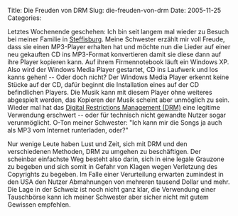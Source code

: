 Title: Die Freuden von DRM
Slug: die-freuden-von-drm
Date: 2005-11-25
Categories:

Letztes Wochenende geschehen: Ich bin seit langem mal wieder zu Besuch bei meiner Familie in [Steffisburg](http://map.search.ch/steffisburg). Meine Schwester erzählt mir voll Freude, dass sie einen MP3-Player erhalten hat und möchte nun die Lieder auf einer neu gekauften CD ins MP3-Format konvertieren damit sie diese dann auf ihre Player kopieren kann. Auf ihrem Firmennotebook läuft ein Windows XP. Also wird der Windows Media Player gestartet, CD ins Laufwerk und los kanns gehen! -- Oder doch nicht? Der Windows Media Player erkennt keine Stücke auf der CD, dafür beginnt die Installation eines auf der CD befindlichen Players. Die Musik kann mit diesem Player ohne weiteres abgespielt werden, das Kopieren der Musik scheint aber unmöglich zu sein. Wieder mal hat das [Digital Restrictions Management (DRM)](http://en.wikipedia.org/wiki/Digital_rights_management) eine legitime Verwendung erschwert -- oder für technisch nicht gewandte Nutzer sogar verunmöglicht. O-Ton meiner Schwester: "Ich kann mir die Songs ja auch als MP3 vom Internet runterladen, oder?"

Nur wenige Leute haben Lust und Zeit, sich mit DRM und den verschiedenen Methoden, DRM zu umgehen zu beschäftigen. Der scheinbar einfachste Weg besteht also darin, sich in eine legale Grauzone zu begeben und sich somit in Gefahr von Klagen wegen Verletzung des Copyrights zu begeben. Im Falle einer Verurteilung erwarten zumindest in den USA den Nutzer Abmahnungen von mehreren tausend Dollar und mehr. Die Lage in der Schweiz ist noch nicht ganz klar, die Verwendung einer Tauschbörse kann ich meiner Schwester aber sicher nicht mit gutem Gewissen empfehlen.
